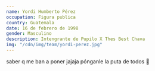 ```yaml
---
name: Yordi Humberto Pérez
occupation: Figura publica
country: Guatemala
date: 16 de febrero de 1998
gender: Masculino
description: Intengrante de Pupilo X Thes Best Chava
img: "/cdn/img/team/yordi-perez.jpg"
---
```

saber q me ban a poner jajaja pónganle la puta de todos 🤣